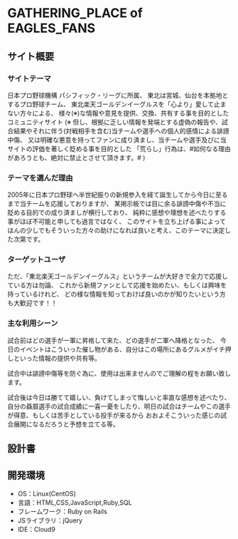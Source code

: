 # GATHERING_PLACE of EAGLES_FANS

## サイト概要
### サイトテーマ
日本プロ野球機構 パシフィック・リーグに所属、
東北は宮城、仙台を本拠地とするプロ野球チーム、
東北楽天ゴールデンイーグルスを「心より」愛して止まない方々による、
様々(※)な情報や意見を提供、交換、共有する事を目的としたコミュニティサイト
(※ 但し、根拠に乏しい情報を発端とする虚偽の報告や、試合結果やそれに伴う(対戦相手を含む)当チームや選手への個人的感情による誹謗中傷、
又は明確な悪意を持ってファンに成り済まし、当チームや選手及びに当サイトの評価を著しく貶める事を目的とした
「荒らし」行為は、#如何なる理由があろうとも、絶対に禁止とさせて頂きます。# ) 

### テーマを選んだ理由
2005年に日本プロ野球へ半世紀振りの新規参入を経て誕生してから今日に至るまで当チームを応援しておりますが、
某掲示板では目に余る誹謗中傷や不当に貶める目的での成り済ましが横行しており、
純粋に感想や理想を述べたりする事がほぼ不可能と申しても過言ではなく、
このサイトを立ち上げる事によってほんの少しでもそういった方々の助けになれば良いと考え、このテーマに決定した次第です。

### ターゲットユーザ
ただ、「東北楽天ゴールデンイーグルス」というチームが大好きで全力で応援している方は勿論、
これから新規ファンとして応援を始めたい、もしくは興味を持っているけれど、
どの様な情報を知っておけば良いのかが知りたいという方も大歓迎です！！

### 主な利用シーン
試合前はどの選手が一軍に昇格して来た、どの選手が二軍へ降格となった、
今日のイベントはこういった催し物がある、自分はこの場所にあるグルメがイチ押しといった情報の提供や共有等。

試合中は誹謗中傷等を防ぐ為に、使用は出来ませんのでご理解の程をお願い致します。

試合後は今日は勝てて嬉しい、負けてしまって悔しいと率直な感想を述べたり、
自分の贔屓選手の試合成績に一喜一憂をしたり、明日の試合はチームやこの選手が得意、もしくは苦手としている投手が来るから
おおよそこういった感じの試合展開になるだろうと予想を立てる等。

## 設計書


## 開発環境
- OS：Linux(CentOS)
- 言語：HTML,CSS,JavaScript,Ruby,SQL
- フレームワーク：Ruby on Rails
- JSライブラリ：jQuery
- IDE：Cloud9